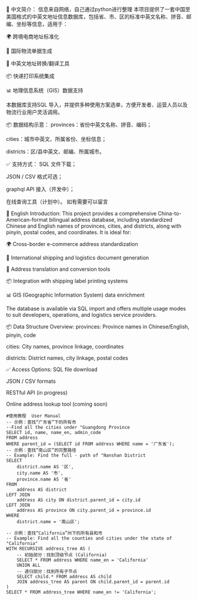 📝 中文简介：
信息来自网络，自己通过python进行整理
本项目提供了一套中国至美国格式的中英文地址信息数据库，包括省、市、区的标准中英文名称、拼音、邮编、坐标等信息，适用于：

🌍 跨境电商地址标准化

🛫 国际物流单据生成

🧾 中英文地址转换/翻译工具

📦 快递打印系统集成

📊 地理信息系统（GIS）数据支持

本数据库支持SQL 导入，并提供多种使用方案选单，方便开发者、运营人员以及物流行业用户灵活调用。

📦 数据结构示意：
provinces：省份中英文名称、拼音、编码；

cities：城市中英文、所属省份、坐标信息；

districts：区/县中英文、邮编、所属城市。

✅ 支持方式：
SQL 文件下载；

JSON / CSV 格式可选；

graphql API 接入（开发中）；

在线查询工具（计划中）。 如有需要可以留言



📝 English Introduction:
This project provides a comprehensive China-to-American-format bilingual address database, including standardized Chinese and English names of provinces, cities, and districts, along with pinyin, postal codes, and coordinates. It is ideal for:

🌍 Cross-border e-commerce address standardization

🛫 International shipping and logistics document generation

🧾 Address translation and conversion tools

📦 Integration with shipping label printing systems

📊 GIS (Geographic Information System) data enrichment

The database is available via SQL import and offers multiple usage modes to suit developers, operations, and logistics service providers.

📦 Data Structure Overview:
provinces: Province names in Chinese/English, pinyin, code

cities: City names, province linkage, coordinates

districts: District names, city linkage, postal codes

✅ Access Options:
SQL file download

JSON / CSV formats

RESTful API (in progress)

Online address lookup tool (coming soon)
```
#使用教程  User Manual 
-- 示例：查找“广东省”下的所有市
--Find all the cities under "Guangdong Province
SELECT id, name, name_en, admin_code 
FROM address 
WHERE parent_id = (SELECT id FROM address WHERE name = '广东省');
-- 示例：查找“南山区”的完整路径
-- Example: Find the full - path of "Nanshan District
SELECT
    district.name AS '区',
    city.name AS '市',
    province.name AS '省'
FROM
    address AS district
LEFT JOIN 
    address AS city ON district.parent_id = city.id
LEFT JOIN 
    address AS province ON city.parent_id = province.id
WHERE
    district.name = '南山区';

-- 示例：查找“California”州下的所有县和市
-- Example: Find all the counties and cities under the state of "California"
WITH RECURSIVE address_tree AS (
    -- 初始部分：找到顶级节点 (California)
    SELECT * FROM address WHERE name_en = 'California'
    UNION ALL
    -- 递归部分：找到所有子节点
    SELECT child.* FROM address AS child
    JOIN address_tree AS parent ON child.parent_id = parent.id
)
SELECT * FROM address_tree WHERE name_en != 'California';
```


    

